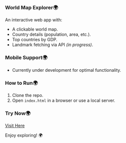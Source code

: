 ### World Map Explorer🌍  
An interactive web app with:  
- A clickable world map.  
- Country details (population, area, etc.).  
- Top countries by GDP.  
- Landmark fetching via API *(in progress)*.  

### Mobile Support🌍
- Currently under development for optimal functionality.  

### How to Run🌍  
1. Clone the repo.  
2. Open `index.html` in a browser or use a local server.  

### Try Now🌍
[Visit Here](https://<your-username>.github.io/world-map-explorer)  

Enjoy exploring! 🌍
